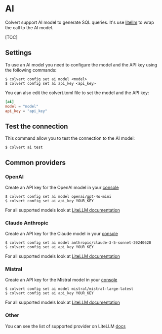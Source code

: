 # AI

Colvert support AI model to generate SQL queries. It's use [litellm](https://github.com/BerriAI/litellm) to wrap the call to the AI model.

[TOC]

## Settings

To use an AI model you need to configure the model and the API key using the following commands:

```console
$ colvert config set ai model <model>
$ colvert config set ai api_key <api_key>
```


You can also edit the colvert.toml file to set the model and the API key:

```toml
[ai]
model = "model"
api_key = "api_key"
```

## Test the connection

This command allow you to test the connection to the AI model:

```console
$ colvert ai test
```

## Common providers

### OpenAI

Create an API key for the OpenAI model in your [console](https://platform.openai.com/settings/organization/api-keys)

```console
$ colvert config set ai model openai/gpt-4o-mini
$ colvert config set ai api_key YOUR_KEY
```

For all supported models look at [LiteLLM documentation](https://docs.litellm.ai/docs/providers/openai#openai-chat-completion-models)

### Claude Anthropic

Create an API key for the Claude model in your [console](https://console.anthropic.com)

```console
$ colvert config set ai model anthropic/claude-3-5-sonnet-20240620
$ colvert config set ai api_key YOUR_KEY
```

For all supported models look at [LiteLLM documentation](https://docs.litellm.ai/docs/providers/anthropic#supported-models)

### Mistral 

Create an API key for the Mistral model in your [console](https://console.mistral.ai/api-keys/)


```console
$ colvert config set ai model mistral/mistral-large-latest
$ colvert config set ai api_key YOUR_KEY
```

For all supported models look at [LiteLLM documentation](https://docs.litellm.ai/docs/providers/mistral#supported-models)

### Other 

You can see the list of supported provider on LiteLLM [docs](https://litellm.com/docs/providers)